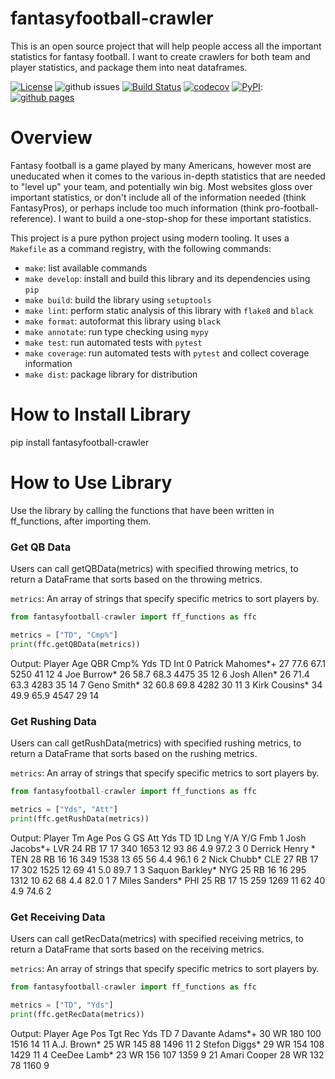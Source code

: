 # fantasyfootball-crawler
This is an open source project that will help people access all the important statistics for fantasy football.
I want to create crawlers for both team and player statistics, and package them into neat dataframes.

[![License](https://img.shields.io/badge/License-Apache_2.0-blue.svg)](https://opensource.org/licenses/Apache-2.0)
![github issues](https://img.shields.io/github/issues/cocobird1/fantasyfootball-crawler)
[![Build Status](https://github.com/cocobird1/fantasyfootball-crawler/workflows/Build%20Status/badge.svg?branch=main)](https://github.com/cocobird1/fantasyfootball-crawler/actions?query=workflow%3A%22Build+Status%22)
[![codecov](https://codecov.io/gh/cocobird1/fantasyfootball-crawler/branch/main/graph/badge.svg)](https://codecov.io/gh/cocobird1/fantasyfootball-crawler)
[![PyPI](https://img.shields.io/pypi/v/fantasyfootball-crawler)](https://pypi.org/project/fantasyfootball-crawler/):
[![github pages](https://img.shields.io/badge/GitHub%20Page-Link-brightgreen)](https://cocobird1.github.io/fantasyfootball-crawler/)
# Overview
Fantasy football is a game played by many Americans, however most are uneducated when it comes to the various in-depth statistics that are needed to "level up" your team, and potentially win big. Most websites gloss over important statistics, or don't include all of the information needed (think FantasyPros), or perhaps include too much information (think pro-football-reference). I want to build a one-stop-shop for these important statistics.

This project is a pure python project using modern tooling. It uses a `Makefile` as a command registry, with the following commands:
- `make`: list available commands
- `make develop`: install and build this library and its dependencies using `pip`
- `make build`: build the library using `setuptools`
- `make lint`: perform static analysis of this library with `flake8` and `black`
- `make format`: autoformat this library using `black`
- `make annotate`: run type checking using `mypy`
- `make test`: run automated tests with `pytest`
- `make coverage`: run automated tests with `pytest` and collect coverage information
- `make dist`: package library for distribution

# How to Install Library
pip install fantasyfootball-crawler

# How to Use Library
Use the library by calling the functions that have been written in ff_functions, after importing them.

### Get QB Data

Users can call getQBData(metrics) with specified throwing metrics, to return a DataFrame that sorts based on the throwing metrics.

`metrics`: An array of strings that specify specific metrics to sort players by.

```python
from fantasyfootball-crawler import ff_functions as ffc

metrics = ["TD", "Cmp%"]
print(ffc.getQBData(metrics))
```

Output:
                Player  Age   QBR   Cmp%   Yds  TD  Int
                0    Patrick Mahomes*+   27  77.6   67.1  5250  41   12
                4          Joe Burrow*   26  58.7   68.3  4475  35   12
                6          Josh Allen*   26  71.4   63.3  4283  35   14
                7          Geno Smith*   32  60.8   69.8  4282  30   11
                3        Kirk Cousins*   34  49.9   65.9  4547  29   14

### Get Rushing Data

Users can call getRushData(metrics) with specified rushing metrics, to return a DataFrame that sorts based on the rushing metrics.

`metrics`: An array of strings that specify specific metrics to sort players by.

```python
from fantasyfootball-crawler import ff_functions as ffc

metrics = ["Yds", "Att"]
print(ffc.getRushData(metrics))
```

Output: 
            Player   Tm  Age Pos   G  GS  Att   Yds  TD  1D Lng  Y/A   Y/G Fmb
            1    Josh Jacobs*+  LVR   24  RB  17  17  340  1653  12  93  86  4.9  97.2   3
            0  Derrick Henry *  TEN   28  RB  16  16  349  1538  13  65  56  4.4  96.1   6
            2      Nick Chubb*  CLE   27  RB  17  17  302  1525  12  69  41  5.0  89.7   1
            3  Saquon Barkley*  NYG   25  RB  16  16  295  1312  10  62  68  4.4  82.0   1
            7   Miles Sanders*  PHI   25  RB  17  15  259  1269  11  62  40  4.9  74.6   2
            
### Get Receiving Data

Users can call getRecData(metrics) with specified receiving metrics, to return a DataFrame that sorts based on the receiving metrics.

`metrics`: An array of strings that specify specific metrics to sort players by.

```python
from fantasyfootball-crawler import ff_functions as ffc

metrics = ["TD", "Yds"]
print(ffc.getRecData(metrics))
```

Output:
            Player Age Pos  Tgt  Rec   Yds  TD
            7        Davante Adams*+  30  WR  180  100  1516  14
            11           A.J. Brown*  25  WR  145   88  1496  11
            2          Stefon Diggs*  29  WR  154  108  1429  11
            4           CeeDee Lamb*  23  WR  156  107  1359   9
            21          Amari Cooper  28  WR  132   78  1160   9
